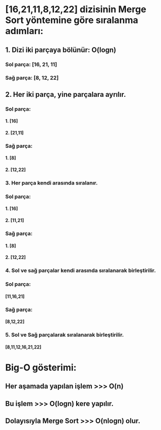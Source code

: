 # [16,21,11,8,12,22] dizisinin Merge Sort yöntemine göre sıralanma adımları:

## 1. Dizi iki parçaya bölünür: O(logn)
### Sol parça: [16, 21, 11]
### Sağ parça: [8, 12, 22]

## 2. Her iki parça, yine parçalara ayrılır. 
### Sol parça: 
#### 1. [16]
#### 2. [21,11]

### Sağ parça: 
#### 1. [8]
#### 2. [12,22]

### 3. Her parça kendi arasında sıralanır.
### Sol parça: 
#### 1. [16]
#### 2. [11,21]

### Sağ parça: 
#### 1. [8]
#### 2. [12,22]


### 4. Sol ve sağ parçalar kendi arasında sıralanarak birleştirilir. 
### Sol parça: 
#### [11,16,21]

### Sağ parça: 
#### [8,12,22] 

### 5. Sol ve Sağ parçalarak sıralanarak birleştirilir.
#### [8,11,12,16,21,22]


# Big-O gösterimi:
## Her aşamada yapılan işlem >>> O(n)
## Bu işlem >>> O(logn) kere yapılır.
## Dolayısıyla Merge Sort >>> O(nlogn) olur.
